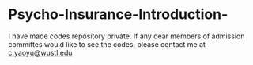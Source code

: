 # Psycho-Insurance-Introduction-
I have made codes repository private. If any dear members of admission committes would like to see the codes,  please contact me at c.yaoyu@wustl.edu
